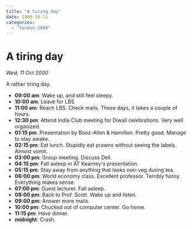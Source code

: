 ```yaml
---
title: "A tiring day"
date: 2000-10-11
categories: 
  - "london-2000"
---
```


# A tiring day

*Wed, 11 Oct 2000*

A rather tiring day.

- **09:00 am**: Wake up, and still feel sleepy.
- **10:00 am**: Leave for LBS
- **11:00 am**: Reach LBS. Check mails. These days, it takes a couple of hours.
- **12:30 pm**: Attend India Club meeting for Diwali celebrations. Very well organized.
- **01:15 pm**: Presentation by Booz-Allen & Hamilton. Pretty good. Manage to stay awake.
- **02:15 pm**: Eat lunch. Stupidly eat prawns without seeing the labels. Almost vomit.
- **03:00 pm**: Group meeting. Discuss Dell.
- **04:15 pm**: Fall asleep in AT Kearney's presentation.
- **05:15 pm**: Stay away from anything that looks non-veg during tea.
- **06:00 pm**: World economy class. Excellent professor. Terribly funny. Everything makes sense.
- **07:00 pm**: Guest lecturer. Fall asleep.
- **08:00 pm**: Back to Prof. Scott. Wake up and listen.
- **09:00 pm**: Answer more mails.
- **10:00 pm**: Chucked out of computer center. Go home.
- **11:15 pm**: Have dinner.
- **midnight**: Crash.